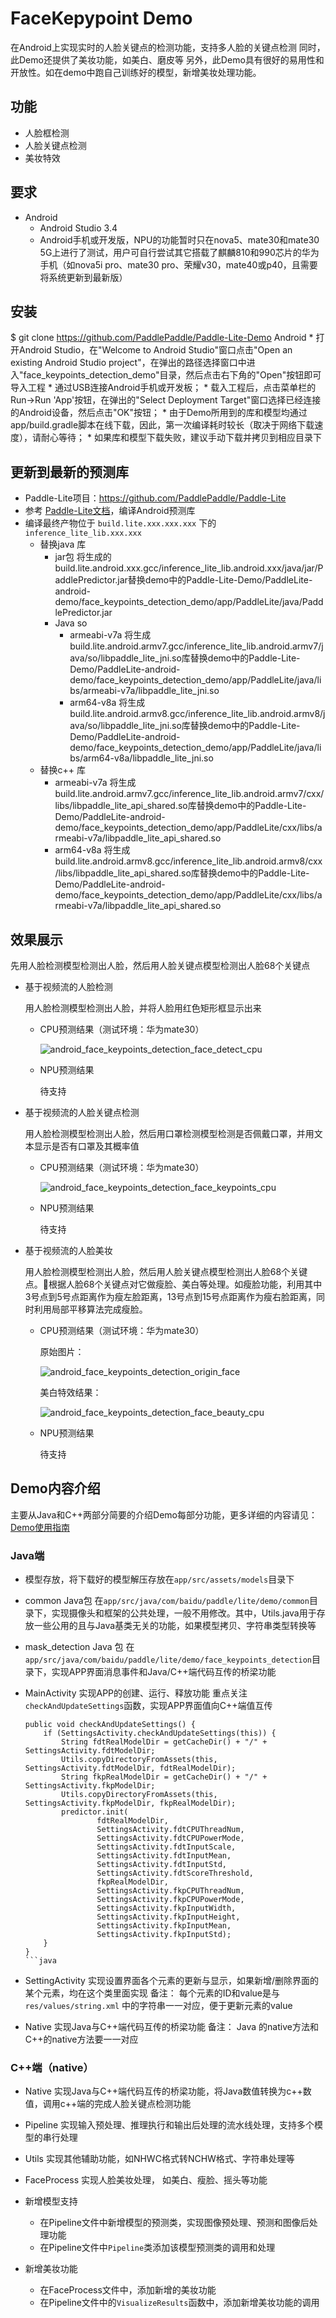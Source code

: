 # FaceKepypoint Demo 
  在Android上实现实时的人脸关键点的检测功能，支持多人脸的关键点检测
  同时，此Demo还提供了美妆功能，如美白、磨皮等
  另外，此Demo具有很好的易用性和开放性。如在demo中跑自己训练好的模型，新增美妆处理功能。

## 功能
* 人脸框检测
* 人脸关键点检测
* 美妆特效

## 要求
* Android
    * Android Studio 3.4
    * Android手机或开发版，NPU的功能暂时只在nova5、mate30和mate30 5G上进行了测试，用户可自行尝试其它搭载了麒麟810和990芯片的华为手机（如nova5i pro、mate30 pro、荣耀v30，mate40或p40，且需要将系统更新到最新版）

## 安装
$ git clone https://github.com/PaddlePaddle/Paddle-Lite-Demo
 Android
    * 打开Android Studio，在"Welcome to Android Studio"窗口点击"Open an existing Android Studio project"，在弹出的路径选择窗口中进入"face_keypoints_detection_demo"目录，然后点击右下角的"Open"按钮即可导入工程
    * 通过USB连接Android手机或开发板；
    * 载入工程后，点击菜单栏的Run->Run 'App'按钮，在弹出的"Select Deployment Target"窗口选择已经连接的Android设备，然后点击"OK"按钮；
    * 由于Demo所用到的库和模型均通过app/build.gradle脚本在线下载，因此，第一次编译耗时较长（取决于网络下载速度），请耐心等待；
    * 如果库和模型下载失败，建议手动下载并拷贝到相应目录下


## 更新到最新的预测库
* Paddle-Lite项目：https://github.com/PaddlePaddle/Paddle-Lite
* 参考 [Paddle-Lite文档](https://github.com/PaddlePaddle/Paddle-Lite/wiki)，编译Android预测库
* 编译最终产物位于 `build.lite.xxx.xxx.xxx` 下的 `inference_lite_lib.xxx.xxx`
    * 替换java 库
        * jar包
          将生成的build.lite.android.xxx.gcc/inference_lite_lib.android.xxx/java/jar/PaddlePredictor.jar替换demo中的Paddle-Lite-Demo/PaddleLite-android-demo/face_keypoints_detection_demo/app/PaddleLite/java/PaddlePredictor.jar
        * Java so
            * armeabi-v7a
              将生成build.lite.android.armv7.gcc/inference_lite_lib.android.armv7/java/so/libpaddle_lite_jni.so库替换demo中的Paddle-Lite-Demo/PaddleLite-android-demo/face_keypoints_detection_demo/app/PaddleLite/java/libs/armeabi-v7a/libpaddle_lite_jni.so
            * arm64-v8a
              将生成build.lite.android.armv8.gcc/inference_lite_lib.android.armv8/java/so/libpaddle_lite_jni.so库替换demo中的Paddle-Lite-Demo/PaddleLite-android-demo/face_keypoints_detection_demo/app/PaddleLite/java/libs/arm64-v8a/libpaddle_lite_jni.so
    * 替换c++ 库
        * armeabi-v7a
          将生成build.lite.android.armv7.gcc/inference_lite_lib.android.armv7/cxx/libs/libpaddle_lite_api_shared.so库替换demo中的Paddle-Lite-Demo/PaddleLite-android-demo/face_keypoints_detection_demo/app/PaddleLite/cxx/libs/armeabi-v7a/libpaddle_lite_api_shared.so
        * arm64-v8a
          将生成build.lite.android.armv8.gcc/inference_lite_lib.android.armv8/cxx/libs/libpaddle_lite_api_shared.so库替换demo中的Paddle-Lite-Demo/PaddleLite-android-demo/face_keypoints_detection_demo/app/PaddleLite/cxx/libs/armeabi-v7a/libpaddle_lite_api_shared.so
   

## 效果展示
先用人脸检测模型检测出人脸，然后用人脸关键点模型检测出人脸68个关键点

* 基于视频流的人脸检测

  用人脸检测模型检测出人脸，并将人脸用红色矩形框显示出来

  - CPU预测结果（测试环境：华为mate30）

    ![android_face_keypoints_detection_face_detect_cpu](https://paddlelite-demo.bj.bcebos.com/doc/android_face_keypoints_detection_face_detect_cpu.jpg)

  - NPU预测结果

    待支持

* 基于视频流的人脸关键点检测

  用人脸检测模型检测出人脸，然后用口罩检测模型检测是否佩戴口罩，并用文本显示是否有口罩及其概率值

  - CPU预测结果（测试环境：华为mate30）

    ![android_face_keypoints_detection_face_keypoints_cpu](https://paddlelite-demo.bj.bcebos.com/doc/android_face_keypoints_detection_face_keypoints1_cpu.jpg)

  - NPU预测结果

    待支持

* 基于视频流的人脸美妆

  用人脸检测模型检测出人脸，然后用人脸关键点模型检测出人脸68个关键点。根据人脸68个关键点对它做瘦脸、美白等处理。如瘦脸功能，利用其中3号点到5号点距离作为瘦左脸距离，13号点到15号点距离作为瘦右脸距离，同时利用局部平移算法完成瘦脸。

  - CPU预测结果（测试环境：华为mate30）

    原始图片：
    
    ![android_face_keypoints_detection_origin_face](https://paddlelite-demo.bj.bcebos.com/doc/android_face_keypoints_detection_origin_face_cpu.jpg)

    美白特效结果：

    ![android_face_keypoints_detection_face_beauty_cpu](https://paddlelite-demo.bj.bcebos.com/doc/android_face_keypoints_detection_face_beauty_cpu.jpg)
    
  - NPU预测结果

    待支持

## Demo内容介绍
主要从Java和C++两部分简要的介绍Demo每部分功能，更多详细的内容请见：[Demo使用指南](https://paddlelite-demo.bj.bcebos.com/doc/Introduction_to_face_keypoints_detection_demo.docx)

### Java端
* 模型存放，将下载好的模型解压存放在`app/src/assets/models`目录下
* common Java包
  在`app/src/java/com/baidu/paddle/lite/demo/common`目录下，实现摄像头和框架的公共处理，一般不用修改。其中，Utils.java用于存放一些公用的且与Java基类无关的功能，如果模型拷贝、字符串类型转换等
* mask_detection Java 包
  在`app/src/java/com/baidu/paddle/lite/demo/face_keypoints_detection`目录下，实现APP界面消息事件和Java/C++端代码互传的桥梁功能
* MainActivity
    实现APP的创建、运行、释放功能
    重点关注`checkAndUpdateSettings`函数，实现APP界面值向C++端值互传
    ```
    public void checkAndUpdateSettings() {
        if (SettingsActivity.checkAndUpdateSettings(this)) {
            String fdtRealModelDir = getCacheDir() + "/" + SettingsActivity.fdtModelDir;
            Utils.copyDirectoryFromAssets(this, SettingsActivity.fdtModelDir, fdtRealModelDir);
            String fkpRealModelDir = getCacheDir() + "/" + SettingsActivity.fkpModelDir;
            Utils.copyDirectoryFromAssets(this, SettingsActivity.fkpModelDir, fkpRealModelDir);
            predictor.init(
                    fdtRealModelDir,
                    SettingsActivity.fdtCPUThreadNum,
                    SettingsActivity.fdtCPUPowerMode,
                    SettingsActivity.fdtInputScale,
                    SettingsActivity.fdtInputMean,
                    SettingsActivity.fdtInputStd,
                    SettingsActivity.fdtScoreThreshold,
                    fkpRealModelDir,
                    SettingsActivity.fkpCPUThreadNum,
                    SettingsActivity.fkpCPUPowerMode,
                    SettingsActivity.fkpInputWidth,
                    SettingsActivity.fkpInputHeight,
                    SettingsActivity.fkpInputMean,
                    SettingsActivity.fkpInputStd);
        }
    }
   ```java

* SettingActivity
    实现设置界面各个元素的更新与显示，如果新增/删除界面的某个元素，均在这个类里面实现
    备注：
        每个元素的ID和value是与`res/values/string.xml` 中的字符串一一对应，便于更新元素的value

* Native
    实现Java与C++端代码互传的桥梁功能
    备注：
        Java 的native方法和C++的native方法要一一对应
    
### C++端（native）
* Native
  实现Java与C++端代码互传的桥梁功能，将Java数值转换为c++数值，调用c++端的完成人脸关键点检测功能

* Pipeline
  实现输入预处理、推理执行和输出后处理的流水线处理，支持多个模型的串行处理

* Utils
  实现其他辅助功能，如NHWC格式转NCHW格式、字符串处理等

* FaceProcess
  实现人脸美妆处理， 如美白、瘦脸、摇头等功能

* 新增模型支持
  - 在Pipeline文件中新增模型的预测类，实现图像预处理、预测和图像后处理功能
  - 在Pipeline文件中`Pipeline`类添加该模型预测类的调用和处理

* 新增美妆功能
  - 在FaceProcess文件中，添加新增的美妆功能
  - 在Pipeline文件中的`VisualizeResults`函数中，添加新增美妆功能的调用



